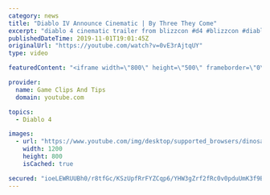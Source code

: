 ```yaml
---
category: news
title: "Diablo IV Announce Cinematic | By Three They Come"
excerpt: "diablo 4 cinematic trailer from blizzcon #d4 #blizzcon #diablo."
publishedDateTime: 2019-11-01T19:01:45Z
originalUrl: "https://youtube.com/watch?v=0vE3rAjtqUY"
type: video

featuredContent: "<iframe width=\"800\" height=\"500\" frameborder=\"0\" src=\"https://www.youtube.com/embed/0vE3rAjtqUY\" allow=\"accelerometer; autoplay; encrypted-media; gyroscope; picture-in-picture\" allowfullscreen></iframe>"

provider:
  name: Game Clips And Tips
  domain: youtube.com

topics:
  - Diablo 4

images:
  - url: "https://www.youtube.com/img/desktop/supported_browsers/dinosaur.png"
    width: 1200
    height: 800
    isCached: true

secured: "ioeLEWRUUBh0/r8tfGc/KSzUpfRrFYZCqp6/YHW3gZrf2fRc0v0pduUmK3f9BIinY63KBlU0kYKFcLnIlLNQFTr0GnL6f8SCBB7tvatfIHWPEUaIN7ux+jdoqxmYubec/kAyP55c5X+YCsQBBKNFs1tJH9UWXGB71k/Z6Wd0iJ6sjKS/xC6TJ5eAZzjR0Lttn3evCIL+59NrVXAQUwpOvVq0QiU6Q0NqG27f/hkXYKRO7EVT/KBXnag/RiH+GdtDSi5+p+NH5cK9gRehnfiGZnCI1BjOZDj8r4G4emQCB1sdo8/b9jhZtk2+sFV7CNps/d6aa/FSaFw2DspKLuPIq2v+0Qf/jwSBbhlTxH73TVwtNOL4mwLyDulNynCYQgPOMH2apOWn0jfU00McZOuHfQ==;xX2qehRedzKUFJNkVHDY3w=="
---
```


